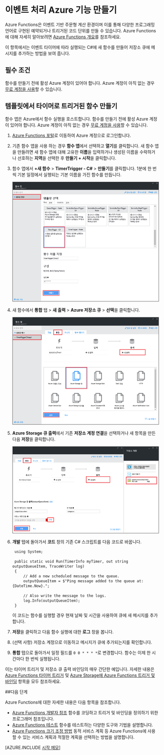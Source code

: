 <properties
   pageTitle="이벤트 처리 기능 만들기 | Microsoft Azure"
   description="Azure Functions를 사용하여 이벤트 타이머에 기반하여 실행되는 C# 함수를 만듭니다."
   services="functions"
   documentationCenter="na"
   authors="ggailey777"
   manager="erikre"
   editor=""
   tags=""
   />

<tags
   ms.service="functions"
   ms.devlang="multiple"
   ms.topic="get-started-article"
   ms.tgt_pltfrm="multiple"
   ms.workload="na"
   ms.date="09/25/2016"
   ms.author="glenga"/>
   
# 이벤트 처리 Azure 기능 만들기

Azure Functions은 이벤트 기반 주문형 계산 환경이며 이를 통해 다양한 프로그래밍 언어로 구현된 예약되거나 트리거된 코드 단위를 만들 수 있습니다. Azure Functions에 대해 자세히 알아보려면 [Azure Functions 개요](functions-overview.md)를 참조하세요.

이 항목에서는 이벤트 타이머에 따라 실행되는 C#에 새 함수를 만들어 저장소 큐에 메시지를 추가하는 방법을 보여 줍니다.

## 필수 조건 

함수를 만들기 전에 활성 Azure 계정이 있어야 합니다. Azure 계정이 아직 없는 경우 [무료 계정을 사용](https://azure.microsoft.com/free/)할 수 있습니다.

## 템플릿에서 타이머로 트리거된 함수 만들기

함수 앱은 Azure에서 함수 실행을 호스트합니다. 함수를 만들기 전에 활성 Azure 계정이 있어야 합니다. Azure 계정이 아직 없는 경우 [무료 계정을 사용](https://azure.microsoft.com/free/)할 수 있습니다.

1. [Azure Functions 포털](https://functions.azure.com/signin)로 이동하여 Azure 계정으로 로그인합니다.

2. 기존 함수 앱을 사용 하는 경우 **함수 앱**에서 선택하고 **열기**를 클릭합니다. 새 함수 앱을 만들려면 새 함수 앱에 대해 고유한 **이름**을 입력하거나 생성된 이름을 수락하거나 선호하는 **지역**을 선택한 후 **만들기 + 시작**을 클릭합니다.

3. 함수 앱에서 **+새 함수** > **TimerTrigger - C#** > **만들기**를 클릭합니다. 1분에 한 번씩 기본 일정에서 실행되는 기본 이름을 가진 함수를 만듭니다.

	![새 타이머로 트리거되는 함수 만들기](./media/functions-create-an-event-processing-function/functions-create-new-timer-trigger.png)

4. 새 함수에서 **통합** 탭 > **새 출력** > **Azure 저장소 큐** > **선택**을 클릭합니다.

	![새 타이머로 트리거되는 함수 만들기](./media/functions-create-an-event-processing-function/functions-create-storage-queue-output-binding.png)

5. **Azure Storage 큐 출력**에서 기존 **저장소 계정 연결**을 선택하거나 새 항목을 만든 다음 **저장**을 클릭합니다.

	![새 타이머로 트리거되는 함수 만들기](./media/functions-create-an-event-processing-function/functions-create-storage-queue-output-binding-2.png)

6. **개발** 탭에 돌아가서 **코드** 창의 기존 C# 스크립트를 다음 코드로 바꿉니다.

		using System;
		
		public static void Run(TimerInfo myTimer, out string outputQueueItem, TraceWriter log)
		{
		    // Add a new scheduled message to the queue.
		    outputQueueItem = $"Ping message added to the queue at: {DateTime.Now}.";
		    
		    // Also write the message to the logs.
		    log.Info(outputQueueItem);
		}

	이 코드는 함수를 실행할 경우 현재 날짜 및 시간을 사용하여 큐에 새 메시지를 추가합니다.

7. **저장**을 클릭하고 다음 함수 실행에 대한 **로그** 창을 봅니다.

8. (선택 사항) 저장소 계정으로 이동하고 메시지가 큐에 추가되는지를 확인합니다.

9. **통합** 탭으로 돌아가서 일정 필드를 `0 0 * * * *`로 변경합니다. 함수는 이제 한 시간마다 한 번씩 실행됩니다.

이는 타이머 트리거 및 저장소 큐 출력 바인딩의 매우 간단한 예입니다. 자세한 내용은 [Azure Functions 타이머 트리거](functions-bindings-timer.md) 및 [Azure Storage에 Azure Functions 트리거 및 바인딩](functions-bindings-storage.md) 항목을 모두 참조하세요.

##다음 단계

Azure Functions에 대한 자세한 내용은 다음 항목을 참조합니다.

+ [Azure Functions 개발자 참조](functions-reference.md) 함수를 코딩하고 트리거 및 바인딩을 정의하기 위한 프로그래머 참조입니다.
+ [Azure Functions 테스트](functions-test-a-function.md) 함수를 테스트하는 다양한 도구와 기법을 설명합니다.
+ [Azure Functions 크기 조정 방법](functions-scale.md) 동적 서비스 계획 등 Azure Functions에 사용할 수 있는 서비스 계획과 적절한 계획을 선택하는 방법을 설명합니다.

[AZURE.INCLUDE [시작 메모](../../includes/functions-get-help.md)]

<!---HONumber=AcomDC_0928_2016-->